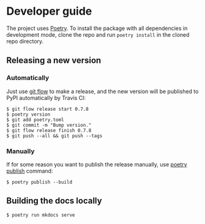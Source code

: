 # Developer guide

The project uses [Poetry](https://poetry.eustace.io/). To install the package with all dependencies in development mode, clone the repo and run `poetry install` in the cloned repo directory.


## Releasing a new version

### Automatically

Just use [git flow](https://github.com/nvie/gitflow) to make a release, and the new version will be published to PyPI automatically by Travis CI:

```shell
$ git flow release start 0.7.8
$ poetry version
$ git add poetry.toml
$ git commit -m "Bump version."
$ git flow release finish 0.7.8
$ git push --all && git push --tags
```

### Manually

If for some reason you want to publish the release manually, use [poetry publish](https://poetry.eustace.io/docs/cli/#publish) command:

```shell
$ poetry publish --build
```

## Building the docs locally

```shell
$ poetry run mkdocs serve
```
